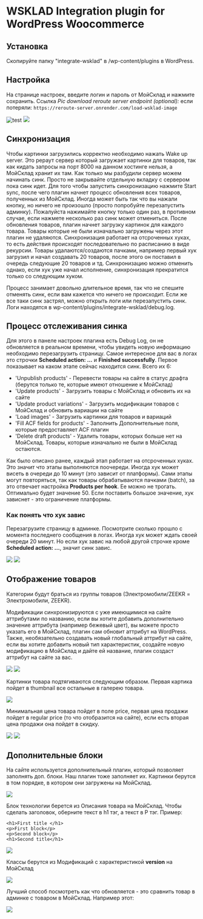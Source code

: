 # WSKLAD Integration plugin for WordPress Woocommerce

## Установка

Скопируйте папку "integrate-wsklad" в /wp-content/plugins в WordPress.

## Настройка

На странице настроек, введите логин и пароль от МойСклад и нажмите сохранить.
Ссылка *Pic download reroute server endpoint (optional):* если потеряли: `https://reroute-server.onrender.com/load-wsklad-image`

![test](screens/settings_menu.jpg)
<img src="screens/settings.png" />

## Синхронизация

Чтобы картинки загрузились корректно необходимо нажать Wake up server. Это рераут сервер который загружает картинки для товаров, так как кидать запросы на порт 8000 на данном хостинге нельзя, а МойСклад хранит их там. Как только мы разбудили сервер можем начинать синк. Просто не закрывайте отдельную вкладку с сервером пока синк идет. 
Для того чтобы запустить синхронизацию нажмите Start sync, после чего плагин начнет процесс обновления всех товаров, полученных из МойСклад. Иногда может быть так что вы нажали кнопку, но ничего не произошло (просто попробуйте перезапустить админку). Пожалуйста нажимайте кнопку только один раз, в противном случае, если нажмете несколько раз синк может отмениться. После обновления товаров, плагин начнет загрузку картинок для каждого товара. Товары которые не были изначально загружены через этот плагин не удаляются. Синхронизация работает на отсроченных хуках, то есть действия происходят последовательно по расписанию в виде рекурсии. Товары удалаются/создаются пачками, например первый хук загрузил и начал создавать 20 товаров, после этого он поставил в очередь следующие 20 товаров и тд. Синхронизацию можно отменить однако, если хук уже начал исполнение, синхронизация прекратится только со следующим хуком.

Процесс занимает довольно длительное время, так что не спешите отменять синк, если вам кажется что ничего не происходит. Если же все таки синк застрял, можно открыть логи или перезапустить синк. Логи находятся в wp-content/plugins/integrate-wsklad/debug.log.

## Процесс отслеживания синка

Для этого в панеле настроек плагина есть Debug Log, он не обновляется в реальном времени, чтобы увидеть новую информацию необходимо перезагрузить страницу. 
Самое интересное для вас в логах это строчки **Scheduled action: ...** и **Finished successfully**.
Первое показывает на каком этапе сейчас находится синк. Всего их 6:

- 'Unpublish products' - Перевести товары на сайте в статус драфта (берутся только те, которые имеют отношение к МойСклад)
- 'Update products' - Загрузить товары с МойСклад и обновить их на сайте
- 'Update product variations' - Загрузить модификации товаров с МойСклад и обновить вариации на сайте
- 'Load images' - Загрузить картинки для товаров и вариаций
- 'Fill ACF fields for products' - Заполнить Дополнительные поля, которые предоставляет ACF плагин
- 'Delete draft products' - Удалить товары, которых больше нет на МойСклад. Товары, которые изначально не были в МойСклад остаются.

Как было описано ранее, каждый этап работает на отсроченных хуках. Это значит что этапы выполняются поочереди. Иногда хук может висеть в очереди до 10 минут (это зависит от платформы). Сами этапы могут повторяться, так как товары обрабатываются пачками (batch), за это отвечает настройка **Products per hook**. Ee можно не трогать. Оптимально будет значение 50. Если поставить большое значение, хук зависнет - это ограничение платформы.

### Как понять что хук завис

Перезагрузите страницу в админке. Посмотрите сколько прошло с момента последнего сообщения в логах. Иногда хук может ждать своей очереди 20 минут. Но если хук завис на любой другой строчке кроме **Scheduled action: ...**, значит синк завис.

<img src="screens/start.jpg" />
<img src="screens/stop.jpg" />

## Отображение товаров

Категории будут браться из группы товаров (Электромобили/ZEEKR = Электромобили, ZEEKR).

Модификации синхронизируются с уже имеющимися на сайте аттрибутами по названию, если вы хотите добавить дополнительно значение аттрибута (например бежевый цвет), вы можете просто указать его в МойСклад, плагин сам обновит аттрибут на WordPress. Также, необязательно создавать новый глобальный аттрибут на сайте, если вы хотите добавить новый тип характеристик, создайте новую модификацию в МойСклад и дайте ей название, плагин создаст аттрибут на сайте за вас.

<img src="screens/variants_wc.jpg" />
<img src="screens/variants_ws.jpg" />

Картинки товара подтягиваются следующим образом. Первая картика пойдет в thumbnail все остальные в галерею товара.

<img src="screens/gallery.jpg" />

Минимальная цена товара пойдет в поле price, первая цена продажи пойдет в regular price (то что отобразится на сайте), если есть вторая цена продажи она пойдет в скидку.

<img src="screens/price_ws.jpg" />
<img src="screens/price_wp.jpg" />


## Дополнительные блоки

На сайте используется дополнительный плагин, который позволяет заполнять доп. блоки. Наш плагин тоже заполняет их. Картинки берутся в том порядке, в котором они загружены на МойСклад. 


<img src="screens/additional.png" />


Блок технологии берется из Описания товара на МойСклад. Чтобы сделать заголовок, оберните текст в h1 тэг, а текст в Р тэг. Пример:
```
<h1>First title </h1>
<p>First block</p>
<p>Second block</p>
<h1>Second title</h1>

```
<img src="screens/tech.png" />


Классы берутся из Модификаций c характеристикой **version** на МойСклад


<img src="screens/versions.png" />

Лучший способ посмотреть как что обновляется - это сравнить товар в админке с товаром в МойСклад. Например этот:

<img src="screens/sklad.png" />


